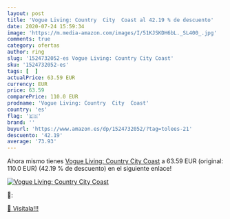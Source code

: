 ```yaml
---
layout: post
title: 'Vogue Living: Country  City  Coast al 42.19 % de descuento'
date: 2020-07-24 15:59:34
image: 'https://m.media-amazon.com/images/I/51KJSKDH6bL._SL400_.jpg'
comments: true
category: ofertas
author: ring
slug: '1524732052-es Vogue Living: Country City Coast'
sku: '1524732052-es'
tags: [  ]
actualPrice: 63.59 EUR
currency: EUR
price: 63.59
comparePrice: 110.0 EUR
prodname: 'Vogue Living: Country  City  Coast'
country: 'es'
flag: '🇪🇸'
brand: ''
buyurl: 'https://www.amazon.es/dp/1524732052/?tag=tolees-21'
descuento: '42.19'
average: '73.93'
---
```


Ahora mismo tienes [Vogue Living: Country  City  Coast](https://www.amazon.es/dp/1524732052/?tag=tolees-21) a 63.59 EUR (original: 110.0 EUR) (42.19 %  de descuento) en el siguiente enlace!

[![Vogue Living: Country  City  Coast](https://m.media-amazon.com/images/I/51KJSKDH6bL._SL400_.jpg)](https://www.amazon.es/dp/1524732052/?tag=tolees-21)

🔎:


[🛒 Visítala!!!](https://www.amazon.es/dp/1524732052/?tag=tolees-21)
